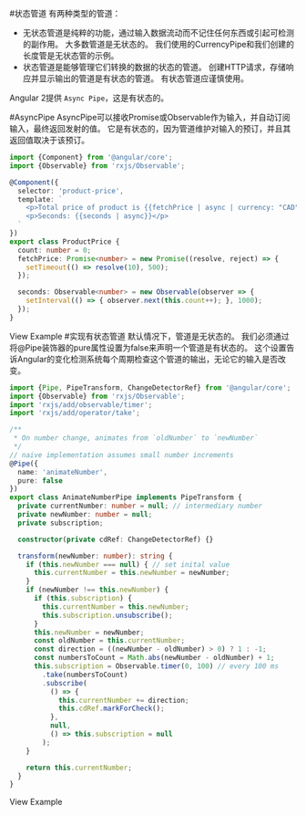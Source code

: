 #状态管道
有两种类型的管道：

* 无状态管道是纯粹的功能，通过输入数据流动而不记住任何东西或引起可检测的副作用。 大多数管道是无状态的。 我们使用的CurrencyPipe和我们创建的长度管是无状态管的示例。
* 状态管道是能够管理它们转换的数据的状态的管道。 创建HTTP请求，存储响应并显示输出的管道是有状态的管道。 有状态管道应谨慎使用。

Angular 2提供 `Async Pipe`，这是有状态的。

#AsyncPipe
AsyncPipe可以接收Promise或Observable作为输入，并自动订阅输入，最终返回发射的值。 它是有状态的，因为管道维护对输入的预订，并且其返回值取决于该预订。
```ts
import {Component} from '@angular/core';
import {Observable} from 'rxjs/Observable';

@Component({
  selector: 'product-price',
  template: `
    <p>Total price of product is {{fetchPrice | async | currency: "CAD": true: "1.2-2"}}</p>
    <p>Seconds: {{seconds | async}}</p>
  `
})
export class ProductPrice {
  count: number = 0;
  fetchPrice: Promise<number> = new Promise((resolve, reject) => {
    setTimeout(() => resolve(10), 500);
  });

  seconds: Observable<number> = new Observable(observer => {
    setInterval(() => { observer.next(this.count++); }, 1000);
  });
}
```
View Example
#实现有状态管道
默认情况下，管道是无状态的。 我们必须通过将@Pipe装饰器的pure属性设置为false来声明一个管道是有状态的。 这个设置告诉Angular的变化检测系统每个周期检查这个管道的输出，无论它的输入是否改变。
```ts
import {Pipe, PipeTransform, ChangeDetectorRef} from '@angular/core';
import {Observable} from 'rxjs/Observable';
import 'rxjs/add/observable/timer';
import 'rxjs/add/operator/take';

/**
 * On number change, animates from `oldNumber` to `newNumber`
 */
// naive implementation assumes small number increments
@Pipe({
  name: 'animateNumber',
  pure: false
})
export class AnimateNumberPipe implements PipeTransform {
  private currentNumber: number = null; // intermediary number
  private newNumber: number = null;
  private subscription;

  constructor(private cdRef: ChangeDetectorRef) {}

  transform(newNumber: number): string {
    if (this.newNumber === null) { // set inital value
      this.currentNumber = this.newNumber = newNumber;
    }
    if (newNumber !== this.newNumber) {
      if (this.subscription) {
        this.currentNumber = this.newNumber;
        this.subscription.unsubscribe();
      }
      this.newNumber = newNumber;
      const oldNumber = this.currentNumber;
      const direction = ((newNumber - oldNumber) > 0) ? 1 : -1;
      const numbersToCount = Math.abs(newNumber - oldNumber) + 1;
      this.subscription = Observable.timer(0, 100) // every 100 ms
        .take(numbersToCount)
        .subscribe(
          () => {
            this.currentNumber += direction;
            this.cdRef.markForCheck();
          },
          null,
          () => this.subscription = null
        );
    }

    return this.currentNumber;
  }
}
```
View Example